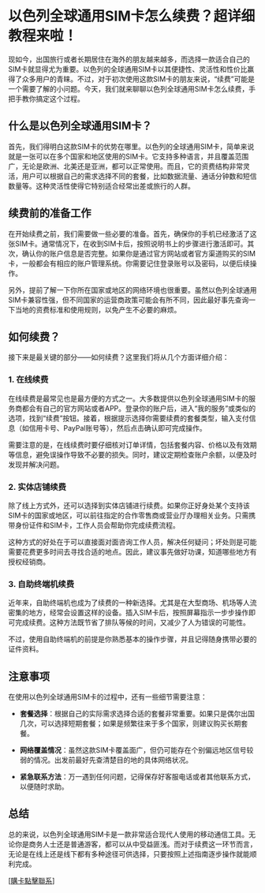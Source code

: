 # 以色列全球通用SIM卡怎么续费？超详细教程来啦！

现如今，出国旅行或者长期居住在海外的朋友越来越多，而选择一款适合自己的SIM卡就显得尤为重要。以色列的全球通用SIM卡以其便捷性、灵活性和性价比赢得了众多用户的青睐。不过，对于初次使用这款SIM卡的朋友来说，“续费”可能是一个需要了解的小问题。今天，我们就来聊聊以色列全球通用SIM卡怎么续费，手把手教你搞定这个过程。

## 什么是以色列全球通用SIM卡？

首先，我们得明白这款SIM卡的优势在哪里。以色列的全球通用SIM卡，简单来说就是一张可以在多个国家和地区使用的SIM卡。它支持多种语言，并且覆盖范围广，无论是欧洲、北美还是亚洲，都可以正常使用。而且，它的资费结构非常灵活，用户可以根据自己的需求选择不同的套餐，比如数据流量、通话分钟数和短信数量等。这种灵活性使得它特别适合经常出差或旅行的人群。

## 续费前的准备工作

在开始续费之前，我们需要做一些必要的准备。首先，确保你的手机已经激活了这张SIM卡。通常情况下，在收到SIM卡后，按照说明书上的步骤进行激活即可。其次，确认你的账户信息是否完整。如果你是通过官方网站或者官方渠道购买的SIM卡，一般都会有相应的账户管理系统。你需要记住登录账号以及密码，以便后续操作。

另外，提前了解一下你所在国家或地区的网络环境也很重要。虽然以色列全球通用SIM卡兼容性强，但不同国家的运营商政策可能会有所不同，因此最好事先查询一下当地的资费标准和使用规则，以免产生不必要的麻烦。

## 如何续费？

接下来是最关键的部分——如何续费？这里我们将从几个方面详细介绍：

### 1. 在线续费

在线续费是最常见也是最方便的方式之一。大多数提供以色列全球通用SIM卡的服务商都会有自己的官方网站或者APP。登录你的账户后，进入“我的服务”或类似的选项，找到“续费”按钮。接着，根据提示选择你需要续费的套餐类型，输入支付信息（如信用卡号、PayPal账号等），然后点击确认即可完成操作。

需要注意的是，在线续费时要仔细核对订单详情，包括套餐内容、价格以及有效期等信息，避免误操作导致不必要的损失。同时，建议定期检查账户余额，以便及时发现并解决问题。

### 2. 实体店铺续费

除了线上方式外，还可以选择到实体店铺进行续费。如果你正好身处某个支持该SIM卡的国家或地区，可以前往指定的合作零售商或营业厅办理相关业务。只需携带身份证件和SIM卡，工作人员会帮助你完成续费流程。

这种方式的好处在于可以直接面对面咨询工作人员，解决任何疑问；坏处则是可能需要花费更多时间去寻找合适的地点。因此，建议事先做好功课，知道哪些地方有授权经销商。

### 3. 自助终端机续费

近年来，自助终端机也成为了续费的一种新选择。尤其是在大型商场、机场等人流密集的地方，经常会设置这样的设备。插入SIM卡后，按照屏幕指示一步步操作即可完成续费。这种方法既节省了排队等候的时间，又减少了人为错误的可能性。

不过，使用自助终端机的前提是你熟悉基本的操作步骤，并且记得随身携带必要的证件资料。

## 注意事项

在使用以色列全球通用SIM卡的过程中，还有一些细节需要注意：

- **套餐选择**：根据自己的实际需求选择合适的套餐非常重要。如果只是偶尔出国几次，可以选择短期套餐；如果是频繁往来于多个国家，则建议购买长期套餐。
  
- **网络覆盖情况**：虽然这款SIM卡覆盖面广，但仍可能存在个别偏远地区信号较弱的情况。出发前最好先查清楚目的地的具体网络状况。

- **紧急联系方法**：万一遇到任何问题，记得保存好客服电话或者其他联系方式，以便随时求助。

## 总结

总的来说，以色列全球通用SIM卡是一款非常适合现代人使用的移动通信工具。无论你是商务人士还是普通游客，都可以从中受益匪浅。而对于续费这一环节而言，无论是在线上还是线下都有多种途径可供选择，只要按照上述指南逐步操作就能顺利完成。

[[購卡點擊聯系](https://t.me/s/esim1088)]